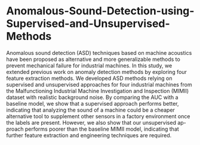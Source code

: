 # Anomalous-Sound-Detection-using-Supervised-and-Unsupervised-Methods

Anomalous sound detection (ASD) techniques based on machine acoustics have been proposed as alternative and more generalizable methods to prevent mechanical failure for industrial machines. In this study, we extended previous work on anomaly detection methods by exploring four feature extraction methods. We developed ASD methods relying on supervised and unsupervised approaches for four industrial machines from the Malfunctioning Industrial Machine Investigation and Inspection (MIMII) dataset with realistic background noise. By comparing the AUC with a baseline model, we show that a supervised approach performs better, indicating that analyzing the sound of a machine could be a cheaper alternative tool to supplement other sensors in a factory environment once the labels are present. However, we also show that our unsupervised ap- proach performs poorer than the baseline MIMII model, indicating that further feature extraction and engineering techniques are required.
